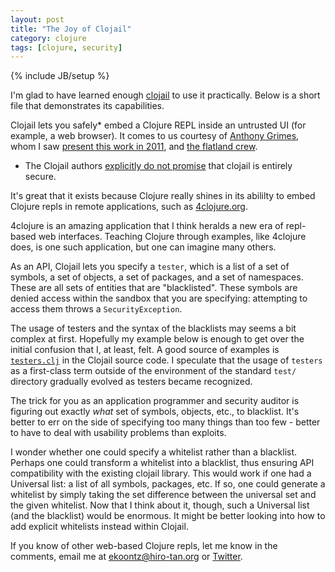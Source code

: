 ```yaml
---
layout: post
title: "The Joy of Clojail"
category: clojure
tags: [clojure, security]
---
```

{% include JB/setup %}

I'm glad to have learned enough
[clojail](http://github.com/flatland/clojail) to use it
practically. Below is a short file that demonstrates its
capabilities. 

Clojail lets you safely* embed a Clojure REPL inside an untrusted UI (for
example, a web browser). It comes to us courtesy of [Anthony
Grimes](http://github.com/iorayne), whom I saw [present this work in 2011](http://clojure-conj.org), and
[the flatland crew](https://github.com/flatland?tab=members).

* The Clojail authors [explicitly do not
promise](https://github.com/flatland/clojail#warning) 
that clojail is entirely secure.

It's great that it exists because Clojure really shines in its
abililty to embed Clojure repls in remote applications, such as
[4clojure.org](4clojure.org).

4clojure is an amazing application that I think heralds a new era of
repl-based web interfaces. Teaching Clojure through examples, like
4clojure does, is one such application, but one can imagine many
others.

As an API, Clojail lets you specify a `tester`, which is a list of a
set of symbols, a set of objects, a set of packages, and a set of
namespaces. These are all sets of entities that are
"blacklisted". These symbols are denied access within the sandbox that
you are specifying: attempting to access them throws a `SecurityException`.

 The usage of testers and the syntax of the blacklists may seems a bit
complex at first. Hopefully my example below is enough to get over the
initial confusion that I, at least, felt. A good source of examples is
[`testers.clj`](https://github.com/flatland/clojail/blob/master/src/clojail/testers.clj)
in the Clojail source code. I speculate that the usage of `testers` as
a first-class term outside of the environment of the standard `test/`
directory gradually evolved as testers became recognized.

The trick for you as an application programmer and security auditor is
figuring out exactly *what* set of symbols, objects, etc., to
blacklist. It's better to err on the side of specifying too many
things than too few - better to have to deal with usability problems
than exploits. 

I wonder whether one could specify a whitelist rather than a
blacklist. Perhaps one could transform a whitelist into a blacklist,
thus ensuring API compatibility with the existing clojail
library. This would work if one had a Universal list: a list of all
symbols, packages, etc. If so, one could generate a whitelist by
simply taking the set difference between the universal set and the
given whitelist. Now that I think about it, though, such a Universal
list (and the blacklist) would be enormous. It might be better looking
into how to add explicit whitelists instead within Clojail.

If you know of other web-based Clojure repls, let me know in the
comments, email me at [ekoontz@hiro-tan.org](mailto:ekoontz@hiro-tan.org) or 
[Twitter](http://twitter.com/hadooplearnings).

<script src="https://gist.github.com/4489368.js"></script>
